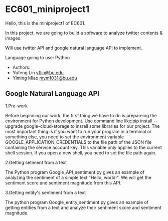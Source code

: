 # EC601_miniproject1

Hello, this is the miniproject1 of EC601.

In this project, we are going to build a software to analyze twitter contents & images.

Will use twitter API and google natural language API to implement.

Language going to use: Python

- Authors:
- Yufeng Lin     yflin@bu.edu
- Yiming Miao    mym1031@bu.edu




## Google Natural Language API

1.Pre-work

 Before beginning our work, the first thing we have to do is prepareing the environment for Python development. Use command line like:pip install --upgrade google-cloud-storage to insrall some libraries for our project. The most important thing is if you want to run your program in a terminal or something else, you need to set the environment variable GOOGLE_APPLICATION_CREDENTIALS to the file path of the JSON file containing the service account key. This variable only applies to the current shell session. If you open a new shell, you need to set the file path again.
 
2.Getting setiment from a text
 
 The Python program Google_API_sentiment.py gives an example of analyzing the sentiment of a simple text "Hello, world!". We will get the sentiment score and sentiment magnitude from this API.
 
3.Getting entity's sentiment from a text

 The python program Google_entity_sentiment.py gives an example of getting entities from a text and analyze their sentiment score and sentiment magnitude.
